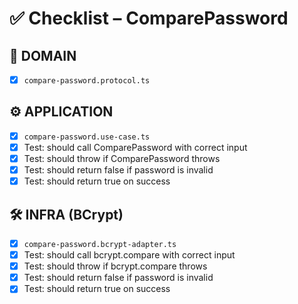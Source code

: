 # ✅ Checklist – ComparePassword

## 🧩 DOMAIN

- [x] `compare-password.protocol.ts`

## ⚙️ APPLICATION

- [x] `compare-password.use-case.ts`
- [x] Test: should call ComparePassword with correct input
- [x] Test: should throw if ComparePassword throws
- [x] Test: should return false if password is invalid
- [x] Test: should return true on success

## 🛠️ INFRA (BCrypt)

- [x] `compare-password.bcrypt-adapter.ts`
- [x] Test: should call bcrypt.compare with correct input
- [x] Test: should throw if bcrypt.compare throws
- [x] Test: should return false if password is invalid
- [x] Test: should return true on success
